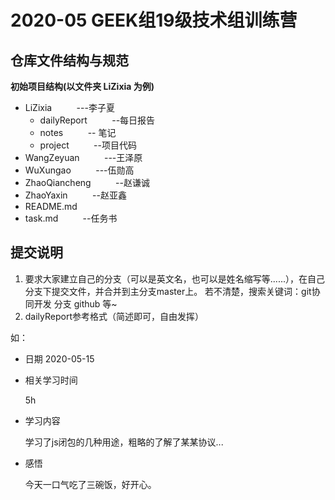 # 2020-05 GEEK组19级技术组训练营

## 仓库文件结构与规范


**初始项目结构(以文件夹 LiZixia 为例)**
- LiZixia &nbsp;&nbsp;&nbsp;&nbsp;&nbsp;&nbsp;&nbsp;&nbsp;&nbsp;---李子夏
  - dailyReport &nbsp;&nbsp;&nbsp;&nbsp;&nbsp;&nbsp;&nbsp;&nbsp;&nbsp;--每日报告
  - notes &nbsp;&nbsp;&nbsp;&nbsp;&nbsp;&nbsp;&nbsp;&nbsp;&nbsp;-- 笔记
  - project &nbsp;&nbsp;&nbsp;&nbsp;&nbsp;&nbsp;&nbsp;&nbsp;&nbsp;--项目代码
- WangZeyuan &nbsp;&nbsp;&nbsp;&nbsp;&nbsp;&nbsp;&nbsp;&nbsp;&nbsp;---王泽原
- WuXungao &nbsp;&nbsp;&nbsp;&nbsp;&nbsp;&nbsp;&nbsp;&nbsp;&nbsp;---伍勋高
- ZhaoQiancheng  &nbsp;&nbsp;&nbsp;&nbsp;&nbsp;&nbsp;&nbsp;&nbsp;&nbsp;--赵谦诚
- ZhaoYaxin &nbsp;&nbsp;&nbsp;&nbsp;&nbsp;&nbsp;&nbsp;&nbsp;&nbsp;--赵亚鑫
- README.md
- task.md  &nbsp;&nbsp;&nbsp;&nbsp;&nbsp;&nbsp;&nbsp;&nbsp;&nbsp;--任务书


## 提交说明

1. 要求大家建立自己的分支（可以是英文名，也可以是姓名缩写等......），在自己分支下提交文件，并合并到主分支master上。
若不清楚，搜索关键词：git协同开发 分支 github 等~
2. dailyReport参考格式（简述即可，自由发挥）
  
  如：
  
- 日期
    2020-05-15
- 相关学习时间

    5h
- 学习内容

   学习了js闭包的几种用途，粗略的了解了某某协议...
- 感悟

   今天一口气吃了三碗饭，好开心。


